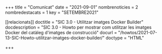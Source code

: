 +++
title             = "Comunicat"
date	 	  	  = "2021-09-01"
nombrenoticies    = 2
nombredestacats   = 1
key 		  	  = "SETEMBRE2021"

[[relacionats]]
doctitle          = "SIC 3.0 - Utilitzar imatges Docker Builder"
docdescription    = "SIC 3.0 - Howto per mostrar com utilitzar les imatges Docker del catàleg d'imatges de construcció"
docurl            = "/howtos/2021-07-13-SIC-Howto-utilitzar-imatges-docker-builder/"
doctype           = "HTML"

+++
